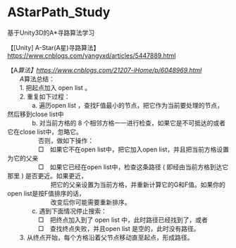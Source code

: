 # AStarPath_Study
基于Unity3D的A*寻路算法学习

【[Unity] A-Star(A星)寻路算法】https://www.cnblogs.com/yangyxd/articles/5447889.html

【A*算法】https://www.cnblogs.com/21207-iHome/p/6048969.html  
　　A*算法总结：  
　　1. 把起点加入 open list 。  
　　2. 重复如下过程：  
　　　　a. 遍历open list ，查找F值最小的节点，把它作为当前要处理的节点，然后移到close list中  
　　　　b. 对当前方格的 8 个相邻方格一一进行检查，如果它是不可抵达的或者它在close list中，忽略它。  
　　　　　否则，做如下操作：  
　　　　　□　如果它不在open list中，把它加入open list，并且把当前方格设置为它的父亲  
　　　　　□　如果它已经在open list中，检查这条路径 ( 即经由当前方格到达它那里 ) 是否更近。如果更近，  
　　　　　　　把它的父亲设置为当前方格，并重新计算它的G和F值。如果你的open list是按F值排序的话，  
　　　　　　　改变后你可能需要重新排序。  
　　　　c. 遇到下面情况停止搜索：  
　　　　　□　把终点加入到了 open list 中，此时路径已经找到了，或者  
　　　　　□　查找终点失败，并且open list 是空的，此时没有路径。  
　　3. 从终点开始，每个方格沿着父节点移动直至起点，形成路径。